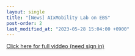 ```yaml
---
layout: single
title: "[News] AIxMobility Lab on EBS"
post-order: 2
last_modified_at: "2023-05-28 15:04:00 +0900"
---
```



[Click here for full viddeo (need sign in)](https://www.ebs.co.kr/tv/show?prodId=6785&lectId=20496498)

